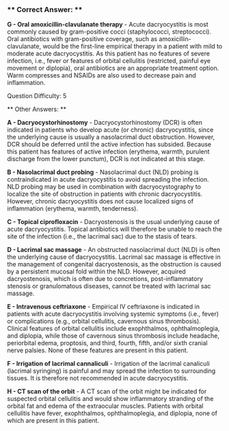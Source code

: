 ### ** Correct Answer: **

**G - Oral amoxicillin-clavulanate therapy** - Acute dacryocystitis is most commonly caused by gram-positive cocci (staphylococci, streptococci). Oral antibiotics with gram-positive coverage, such as amoxicillin-clavulanate, would be the first-line empirical therapy in a patient with mild to moderate acute dacryocystitis. As this patient has no features of severe infection, i.e., fever or features of orbital cellulitis (restricted, painful eye movement or diplopia), oral antibiotics are an appropriate treatment option. Warm compresses and NSAIDs are also used to decrease pain and inflammation.

Question Difficulty: 5

** Other Answers: **

**A - Dacryocystorhinostomy** - Dacryocystorhinostomy (DCR) is often indicated in patients who develop acute (or chronic) dacryocystitis, since the underlying cause is usually a nasolacrimal duct obstruction. However, DCR should be deferred until the active infection has subsided. Because this patient has features of active infection (erythema, warmth, purulent discharge from the lower punctum), DCR is not indicated at this stage.

**B - Nasolacrimal duct probing** - Nasolacrimal duct (NLD) probing is contraindicated in acute dacryocystitis to avoid spreading the infection. NLD probing may be used in combination with dacryocystography to localize the site of obstruction in patients with chronic dacryocystitis. However, chronic dacryocystitis does not cause localized signs of inflammation (erythema, warmth, tenderness).

**C - Topical ciprofloxacin** - Dacryostenosis is the usual underlying cause of acute dacryocystitis. Topical antibiotics will therefore be unable to reach the site of the infection (i.e., the lacrimal sac) due to the stasis of tears.

**D - Lacrimal sac massage** - An obstructed nasolacrimal duct (NLD) is often the underlying cause of dacryocystitis. Lacrimal sac massage is effective in the management of congenital dacryostenosis, as the obstruction is caused by a persistent mucosal fold within the NLD. However, acquired dacryostenosis, which is often due to concretions, post-inflammatory stenosis or granulomatous diseases, cannot be treated with lacrimal sac massage.

**E - Intravenous ceftriaxone** - Empirical IV ceftriaxone is indicated in patients with acute dacryocystitis involving systemic symptoms (i.e., fever) or complications (e.g., orbital cellulitis, cavernous sinus thrombosis). Clinical features of orbital cellulitis include exophthalmos, ophthalmoplegia, and diplopia, while those of cavernous sinus thrombosis include headache, periorbital edema, proptosis, and third, fourth, fifth, and/or sixth cranial nerve palsies. None of these features are present in this patient.

**F - Irrigation of lacrimal cannaliculi** - Irrigation of the lacrimal canaliculi (lacrimal syringing) is painful and may spread the infection to surrounding tissues. It is therefore not recommended in acute dacryocystitis.

**H - CT scan of the orbit** - A CT scan of the orbit might be indicated for suspected orbital cellulitis and would show inflammatory stranding of the orbital fat and edema of the extraocular muscles. Patients with orbital cellulitis have fever, exophthalmos, ophthalmoplegia, and diplopia, none of which are present in this patient.

